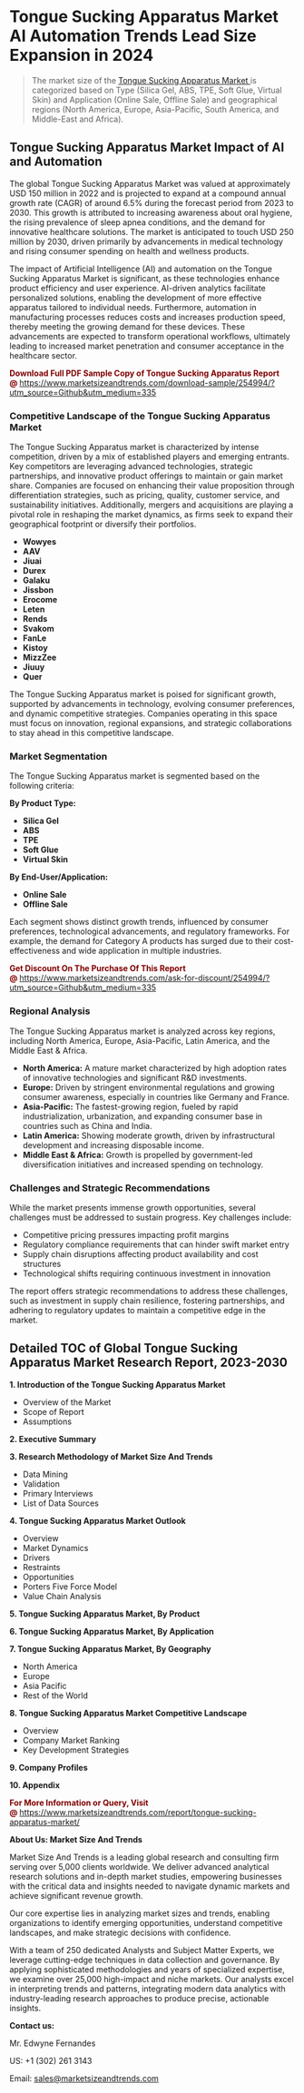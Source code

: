 <h1>Tongue Sucking Apparatus Market AI Automation Trends Lead Size Expansion in 2024</h1><blockquote><p>The market size of the <a href="https://www.marketsizeandtrends.com/download-sample/254994/?utm_source=Github&amp;utm_medium=335" target="_blank">Tongue Sucking Apparatus Market </a>is categorized based on Type (Silica Gel, ABS, TPE, Soft Glue, Virtual Skin) and Application (Online Sale, Offline Sale) and geographical regions (North America, Europe, Asia-Pacific, South America, and Middle-East and Africa).</p></blockquote><p><h2>Tongue Sucking Apparatus Market Impact of AI and Automation</h2><p>The global Tongue Sucking Apparatus Market was valued at approximately USD 150 million in 2022 and is projected to expand at a compound annual growth rate (CAGR) of around 6.5% during the forecast period from 2023 to 2030. This growth is attributed to increasing awareness about oral hygiene, the rising prevalence of sleep apnea conditions, and the demand for innovative healthcare solutions. The market is anticipated to touch USD 250 million by 2030, driven primarily by advancements in medical technology and rising consumer spending on health and wellness products.</p><p>The impact of Artificial Intelligence (AI) and automation on the Tongue Sucking Apparatus Market is significant, as these technologies enhance product efficiency and user experience. AI-driven analytics facilitate personalized solutions, enabling the development of more effective apparatus tailored to individual needs. Furthermore, automation in manufacturing processes reduces costs and increases production speed, thereby meeting the growing demand for these devices. These advancements are expected to transform operational workflows, ultimately leading to increased market penetration and consumer acceptance in the healthcare sector.</p></p><p><strong><span style="color: #800000;">Download Full PDF Sample Copy of Tongue Sucking Apparatus Report @</span>&nbsp;</strong><a href="https://www.marketsizeandtrends.com/download-sample/254994/?utm_source=Github&amp;utm_medium=335">https://www.marketsizeandtrends.com/download-sample/254994/?utm_source=Github&amp;utm_medium=335</a></p><h3>Competitive Landscape of the Tongue Sucking Apparatus Market</h3><p>The Tongue Sucking Apparatus market is characterized by intense competition, driven by a mix of established players and emerging entrants. Key competitors are leveraging advanced technologies, strategic partnerships, and innovative product offerings to maintain or gain market share. Companies are focused on enhancing their value proposition through differentiation strategies, such as pricing, quality, customer service, and sustainability initiatives. Additionally, mergers and acquisitions are playing a pivotal role in reshaping the market dynamics, as firms seek to expand their geographical footprint or diversify their portfolios.</p><p><strong><p><ul><li>Wowyes </li><li> AAV </li><li> Jiuai </li><li> Durex </li><li> Galaku </li><li> Jissbon </li><li> Erocome </li><li> Leten </li><li> Rends </li><li> Svakom </li><li> FanLe </li><li> Kistoy </li><li> MizzZee </li><li> Jiuuy </li><li> Quer</p></li></ul></p></strong></p><p>The Tongue Sucking Apparatus market is poised for significant growth, supported by advancements in technology, evolving consumer preferences, and dynamic competitive strategies. Companies operating in this space must focus on innovation, regional expansions, and strategic collaborations to stay ahead in this competitive landscape.</p><h3>Market Segmentation</h3><p>The Tongue Sucking Apparatus market is segmented based on the following criteria:</p><p><strong>By Product Type:</strong></p><p><strong><p><ul><li>Silica Gel </li><li> ABS </li><li> TPE </li><li> Soft Glue </li><li> Virtual Skin</p></li></ul></p></strong></p><p><strong>By End-User/Application:</strong></p><p><strong><p><ul><li>Online Sale </li><li> Offline Sale</p></li></ul></p></strong></p><p>Each segment shows distinct growth trends, influenced by consumer preferences, technological advancements, and regulatory frameworks. For example, the demand for Category A products has surged due to their cost-effectiveness and wide application in multiple industries.</p><p><strong><span style="color: #800000;">Get Discount On The Purchase Of This Report @&nbsp;</span></strong><a href="https://www.marketsizeandtrends.com/ask-for-discount/254994/?utm_source=Github&amp;utm_medium=335">https://www.marketsizeandtrends.com/ask-for-discount/254994/?utm_source=Github&amp;utm_medium=335</a></p><h3>Regional Analysis</h3><p>The Tongue Sucking Apparatus market is analyzed across key regions, including North America, Europe, Asia-Pacific, Latin America, and the Middle East &amp; Africa.</p><ul><li><strong>North America:</strong> A mature market characterized by high adoption rates of innovative technologies and significant R&amp;D investments.</li><li><strong>Europe:</strong> Driven by stringent environmental regulations and growing consumer awareness, especially in countries like Germany and France.</li><li><strong>Asia-Pacific:</strong> The fastest-growing region, fueled by rapid industrialization, urbanization, and expanding consumer base in countries such as China and India.</li><li><strong>Latin America:</strong> Showing moderate growth, driven by infrastructural development and increasing disposable income.</li><li><strong>Middle East &amp; Africa:</strong> Growth is propelled by government-led diversification initiatives and increased spending on technology.</li></ul><h3>Challenges and Strategic Recommendations</h3><p>While the market presents immense growth opportunities, several challenges must be addressed to sustain progress. Key challenges include:</p><ul><li>Competitive pricing pressures impacting profit margins</li><li>Regulatory compliance requirements that can hinder swift market entry</li><li>Supply chain disruptions affecting product availability and cost structures</li><li>Technological shifts requiring continuous investment in innovation</li></ul><p>The report offers strategic recommendations to address these challenges, such as investment in supply chain resilience, fostering partnerships, and adhering to regulatory updates to maintain a competitive edge in the market.</p><h2>Detailed TOC of Global Tongue Sucking Apparatus Market Research Report, 2023-2030</h2><p><strong>1. Introduction of the Tongue Sucking Apparatus Market</strong></p><ul><li>Overview of the Market</li><li>Scope of Report</li><li>Assumptions&nbsp;</li></ul><p><strong>2. Executive Summary</strong></p><p><strong>3. Research Methodology of <strong>Market Size And Trends</strong></strong></p><ul><li>Data Mining</li><li>Validation</li><li>Primary Interviews</li><li>List of Data Sources&nbsp;</li></ul><p><strong>4. Tongue Sucking Apparatus Market Outlook</strong></p><ul><li>Overview</li><li>Market Dynamics</li><li>Drivers</li><li>Restraints</li><li>Opportunities</li><li>Porters Five Force Model</li><li>Value Chain Analysis&nbsp;</li></ul><p><strong>5. Tongue Sucking Apparatus Market, By Product</strong></p><p><strong>6. Tongue Sucking Apparatus Market, By Application</strong></p><p><strong>7. Tongue Sucking Apparatus Market, By Geography</strong></p><ul><li>North America</li><li>Europe</li><li>Asia Pacific</li><li>Rest of the World&nbsp;</li></ul><p><strong>8. Tongue Sucking Apparatus Market Competitive Landscape</strong></p><ul><li>Overview</li><li>Company Market Ranking</li><li>Key Development Strategies&nbsp;</li></ul><p><strong>9. Company Profiles</strong></p><p><strong>10. Appendix</strong></p><p><strong><span style="color: #800000;">For More Information or Query, Visit @&nbsp;</span></strong><a href="https://www.marketsizeandtrends.com/report/tongue-sucking-apparatus-market/">https://www.marketsizeandtrends.com/report/tongue-sucking-apparatus-market/</a></p><p></p><p><strong>About Us:&nbsp;Market Size And Trends</strong></p><p>Market Size And Trends&nbsp;is a leading global research and consulting firm serving over 5,000 clients worldwide. We deliver advanced analytical research solutions and in-depth market studies, empowering businesses with the critical data and insights needed to navigate dynamic markets and achieve significant revenue growth.</p><p>Our core expertise lies in analyzing market sizes and trends, enabling organizations to identify emerging opportunities, understand competitive landscapes, and make strategic decisions with confidence.</p><p>With a team of 250 dedicated Analysts and Subject Matter Experts, we leverage cutting-edge techniques in data collection and governance. By applying sophisticated methodologies and years of specialized expertise, we examine over 25,000 high-impact and niche markets. Our analysts excel in interpreting trends and patterns, integrating modern data analytics with industry-leading research approaches to produce precise, actionable insights.</p><p><strong>Contact us:</strong></p><p>Mr. Edwyne Fernandes</p><p>US: +1 (302) 261 3143</p><p>Email: <a href="mailto:sales@marketsizeandtrends.com">sales@marketsizeandtrends.com</a>&nbsp;</p>
